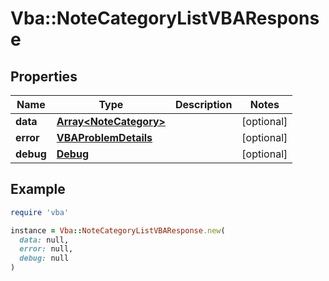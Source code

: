 # Vba::NoteCategoryListVBAResponse

## Properties

| Name | Type | Description | Notes |
| ---- | ---- | ----------- | ----- |
| **data** | [**Array&lt;NoteCategory&gt;**](NoteCategory.md) |  | [optional] |
| **error** | [**VBAProblemDetails**](VBAProblemDetails.md) |  | [optional] |
| **debug** | [**Debug**](Debug.md) |  | [optional] |

## Example

```ruby
require 'vba'

instance = Vba::NoteCategoryListVBAResponse.new(
  data: null,
  error: null,
  debug: null
)
```


